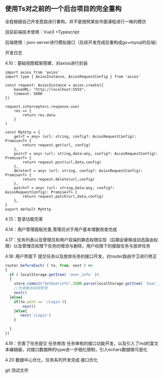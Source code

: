 ## 使用Ts对之前的一个后台项目的完全重构

全程根据自己开发思路进行重构，并不是按照某些市面课程进行一昧的模仿

目前前端技术使用：Vue3 +Typescript

后端使用：json-server进行模拟接口（后续开发完成后重构成go+mysql的后端）

开发日志

4.10：基础视图框架搭建，对axios进行封装

```tsx
import axios from 'axios'
import type { AxiosInstance, AxiosRequestConfig } from 'axios'

const request: AxiosInstance = axios.create({
    baseURL: "http://localhost:5555",
    timeout: 5000
})

request.interceptors.response.use(
    res => {
        return res.data
    }
)

const Myhttp = {
    get<T = any> (url: string, config?: AxiosRequestConfig): Promise<T> {
        return request.get(url, config)
    },
    post<T = any> (url: string,data:any, config?: AxiosRequestConfig): Promise<T> {
        return request.post(url,data,config)
    },
    delete<T = any> (url: string, config?: AxiosRequestConfig): Promise<T> {
        return request.delete(url,config)
    },
    patch<T = any> (url: string,data:any, config?: AxiosRequestConfig): Promise<T> {
        return request.patch(url,data,config)
    },
}
export default Myhttp
```

4.13：登录功能完善

4.14：用户管理面板完善,管理员对于用户基本增删改查完成

4.17：任务列表以及管理员和用户双端的静态权限实现（后期会替换成动态路由权限）以及管理员权限下任务的增添与删除，用户权限下的接取任务与放弃任务

4.18: 用户界面下 提交任务以及放弃任务的接口开发，对router路由守卫进行修正

```ts
router.beforeEach( ( to, from, next ) =>
{
  if ( localStorage.getItem( 'User_info' ))
  {
    store.commit("SetUserinfo",JSON.parse(localStorage.getItem( 'User_info' )!))
    //先做静态权限管理
    next()
  }else{
    if(to.path == '/Login'){
        next()
    }else{
       next('/Login')
    }

  }
})
```

4.19：完善了任务提交 任务修改 任务审核的接口功能开发，以及引入了md的富文本编辑器，对接口数据种的type进一步细化限制，引入echars数据做可是化

4.20 数据中心优化，任务系列开发完成 接口优化

git 测试文件
